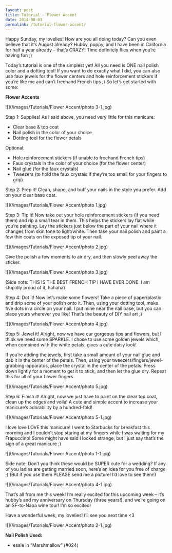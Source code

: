 ```yaml
---
layout: post
title: Tutorial - Flower Accent
date: 2014-08-03
permalink: /tutorial-flower-accent/
---
```


Happy Sunday, my lovelies! How are you all doing today? Can you even believe that it’s August already? Hubby, puppy, and I have been in California for half a year already – that’s CRAZY! Time definitely flies when you’re having fun ;)

Today’s tutorial is one of the simplest yet! All you need is ONE nail polish color and a dotting tool! If you want to do exactly what I did, you can also use faux jewels for the flower centers and hole reinforcement stickers if you’re like me and can’t freehand French tips ;) So let’s get started with some:

**Flower Accents**

![](/images/Tutorials/Flower Accent/photo 3-1.jpg)

Step 1: Supplies! As I said above, you need very little for this manicure:

- Clear base & top coat
- Nail polish in the color of your choice
- Dotting tool for the flower petals

Optional:

* Hole reinforcement stickers (if unable to freehand French tips)
* Faux crystals in the color of your choice (for the flower center)
* Nail glue (for the faux crystals)
* Tweezers (to hold the faux crystals if they’re too small for your fingers to grip)

Step 2: Prep it! Clean, shape, and buff your nails in the style you prefer. Add on your clear base coat.

![](/images/Tutorials/Flower Accent/photo 1.jpg)

Step 3: Tip it! Now take out your hole reinforcement stickers (if you need them) and rip a small tear in them. This helps the stickers lay flat while you’re painting. Lay the stickers just below the part of your nail where it changes from skin tone to light/white.  Then take your nail polish and paint a few thin coats on the exposed tip of your nail.

![](/images/Tutorials/Flower Accent/photo 2.jpg)

Give the polish a few moments to air dry, and then slowly peel away the sticker.

![](/images/Tutorials/Flower Accent/photo 3.jpg)

(Side note: THIS IS THE BEST FRENCH TIP I HAVE EVER DONE. I am stupidly proud of it, hahaha)

Step 4: Dot it! Now let’s make some flowers! Take a piece of paper/plastic and drip some of your polish onto it. Then, using your dotting tool, make five dots in a circle on your nail. I put mine near the nail base, but you can place yours wherever you like! That’s the beauty of DIY nail art ;)

![](/images/Tutorials/Flower Accent/photo 4.jpg)

Step 5: Jewel it! Alright, now we have our gorgeous tips and flowers, but I think we need some SPARKLE. I chose to use some golden jewels which, when combined with the white petals, gives a cute daisy look!

If you’re adding the jewels, first take a small amount of your nail glue and dab it in the center of the petals. Then, using your tweezers/fingers/jewel-grabbing-apparatus, place the crystal in the center of the petals. Press down lightly for a moment to get it to stick, and then let the glue dry. Repeat this for all of your flower fingers.

![](/images/Tutorials/Flower Accent/photo 5.jpg)

Step 6: Finish it! Alright, now we just have to paint on the clear top coat, clean up the edges and voila! A cute and simple accent to increase your manicure’s adorability by a hundred-fold!

![](/images/Tutorials/Flower Accent/photo 5-1.jpg)

I love love LOVE this manicure! I went to Starbucks for breakfast this morning and I couldn’t stop staring at my fingers while I was waiting for my Frapuccino! Some might have said I looked strange, but I just say that’s the sign of a great manicure ;)

![](/images/Tutorials/Flower Accent/photo 1-1.jpg)

Side note: Don’t you think these would be SUPER cute for a wedding? If any of you ladies are getting married soon, here’s an idea for you free of charge ;) (But if you use them PLEASE send me a picture! I’d love to see them!)

![](/images/Tutorials/Flower Accent/photo 4-1.jpg)

That’s all from me this week! I’m really excited for this upcoming week – it’s hubby’s and my anniversary on Thursday (three years!), and we’re going on an SF-to-Napa wine tour! I’m so excited!

Have a wonderful week, my lovelies! I’ll see you next time <3

![](/images/Tutorials/Flower Accent/photo 2-1.jpg)

**Nail Polish Used:**

- essie in “Marshmallow” (#024)
